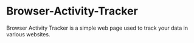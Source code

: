 # Browser-Activity-Tracker
Browser Activity Tracker is a simple web page used to track your data in various websites.
